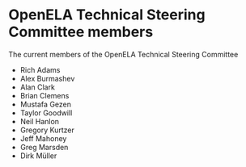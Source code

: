 # OpenELA Technical Steering Committee members

The current members of the OpenELA Technical Steering Committee

* Rich Adams
* Alex Burmashev
* Alan Clark
* Brian Clemens
* Mustafa Gezen
* Taylor Goodwill
* Neil Hanlon
* Gregory Kurtzer
* Jeff Mahoney
* Greg Marsden
* Dirk Müller
